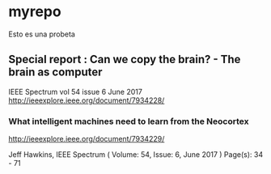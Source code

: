 # myrepo
Esto es una probeta

## Special report : Can we copy the brain? - The brain as computer
IEEE Spectrum vol 54 issue 6 June 2017
http://ieeexplore.ieee.org/document/7934228/

### What intelligent machines need to learn from the Neocortex
http://ieeexplore.ieee.org/document/7934229/

Jeff Hawkins, IEEE Spectrum ( Volume: 54, Issue: 6, June 2017 )
Page(s): 34 - 71

